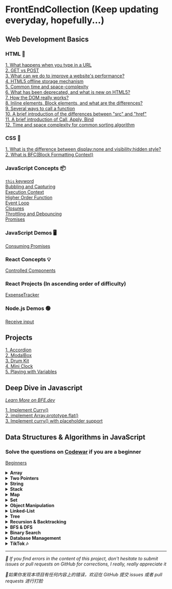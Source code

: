 # FrontEndCollection (Keep updating everyday, hopefully...)

## Web Development Basics
### HTML 📖
[1. What happens when you type in a URL](https://github.com/cheatsheet1999/FrontEndCollection/issues/2)  
[2. GET vs POST](https://github.com/cheatsheet1999/FrontEndCollection/issues/4)  
<a href="https://github.com/cheatsheet1999/FrontEndCollection/issues/5">3. What can we do to improve a website's performance?</a>  
<a href="https://github.com/cheatsheet1999/FrontEndCollection/issues/6">4. HTML5 offline storage mechanism</a>  
[5. Common time and space-complexity](https://github.com/cheatsheet1999/FrontEndCollection/issues/9)  
[6. What has been deprecated, and what is new on HTML5?](https://github.com/cheatsheet1999/FrontEndCollection/issues/11)  
[7. How the DOM really works?](https://github.com/cheatsheet1999/FrontEndCollection/issues/18)  
[8. Inline elements, Block elements, and what are the differences?](https://github.com/cheatsheet1999/FrontEndCollection/issues/27)  
[9. Several ways to call a function](https://github.com/cheatsheet1999/FrontEndCollection/issues/28)  
[10. A brief introduction of the differences between "src" and "href"](https://github.com/cheatsheet1999/FrontEndCollection/issues/29)  
[11. A brief introduction of Call, Apply, Bind](https://github.com/cheatsheet1999/FrontEndCollection/issues/30)  
[12. Time and space complexity for common sorting algorithm](https://github.com/cheatsheet1999/FrontEndCollection/issues/9)  

### CSS 💎
[1. What is the difference between display:none and visibility:hidden style?](https://github.com/cheatsheet1999/FrontEndCollection/issues/37)  
[2. What is BFC(Block Formatting Context)](https://github.com/cheatsheet1999/FrontEndCollection/issues/38)

### JavaScript Concepts 📦
[`this` keyword](https://github.com/cheatsheet1999/FrontEndCollection/blob/main/Web-Note/%60this%60%20keyword.md)   
[Bubbling and Capturing](https://github.com/cheatsheet1999/FrontEndCollection/blob/main/Web-Note/Bubbling%20and%20Capturing.md)   
[Execution Context](https://github.com/cheatsheet1999/FrontEndCollection/blob/main/Web-Note/Execution%20Context.md)   
[Higher Order Function](https://github.com/cheatsheet1999/FrontEndCollection/blob/main/Web-Note/Functions%20%26%20Callbacks.md)      
[Event Loop](https://github.com/cheatsheet1999/FrontEndCollection/blob/main/Web-Note/Single%20Thread,%20Event%20Loop%20&%20Blocking%20Code.md)      
[Closures](https://github.com/cheatsheet1999/FrontEndCollection/blob/main/Web-Note/Closures.md)   
[Throttling and Debouncing](https://github.com/cheatsheet1999/FrontEndCollection/blob/main/Web-Note/Throttling%20and%20Debouncing.md)   
[Promises](https://github.com/cheatsheet1999/FrontEndCollection/blob/main/Web-Note/Promises.md)    

### JavaScript Demos 🖥
[Consuming Promises](https://github.com/cheatsheet1999/FrontEndCollection/tree/main/JS-Day/Consuming%20Promises)     

### React Concepts 💡   
[Controlled Components](https://github.com/cheatsheet1999/FrontEndCollection/tree/main/Web-Note/Controlled%20Components)   

### React Projects (In ascending order of difficulty)
[ExpenseTracker](https://github.com/cheatsheet1999/FrontEndCollection/tree/main/React/ExpenseTracker)        

### Node.js Demos 🟢
[Receive input](https://github.com/cheatsheet1999/FrontEndCollection/blob/main/JS-Day/Receive%20input/preview.md)     
  
## Projects
[1. Accordion](https://github.com/cheatsheet1999/FrontEndCollection/issues/17)   
[2. ModalBox](https://github.com/cheatsheet1999/FrontEndCollection/issues/23)  
[3. Drum Kit](https://github.com/cheatsheet1999/FrontEndCollection/tree/main/JS-Day/DrumKit)  
[4. Mini Clock](https://github.com/cheatsheet1999/FrontEndCollection/tree/main/JS-Day/Mini%20Clock)  
[5. Playing with Variables](https://github.com/siyuan25/FrontEndCollection/tree/main/JS-Day/Playing%20with%20Variables)  

## Deep Dive in Javascript 
[_Learn More on BFE.dev_](https://bigfrontend.dev/)  

[1. Implement Curry()](https://github.com/cheatsheet1999/FrontEndCollection/issues/33)   
[2. implement Array.prototype.flat()](https://github.com/cheatsheet1999/FrontEndCollection/blob/main/JS-Core/implement%20Array.prototype.flat().md)  
[3. Implement curry() with placeholder support](https://github.com/cheatsheet1999/FrontEndCollection/blob/main/JS-Core/implement%20curry()%20with%20placeholder%20support.md)  

## Data Structures & Algorithms in JavaScript

### Solve the questions on [Codewar](https://www.codewars.com/) if you are a beginner
[Beginners](https://github.com/cheatsheet1999/FrontEndCollection/tree/main/JS-Algo/Beginners)   

<details>
<summary><strong>Array</strong></summary>


[Two Sum](https://github.com/cheatsheet1999/FrontEndCollection/blob/main/JS-Algo/Two%20Sum.md)  
[Two Sum II - Input Array Is Sorted](https://github.com/cheatsheet1999/FrontEndCollection/blob/main/JS-Algo/Two%20Sum%20II%20-%20Input%20Array%20Is%20Sorted.md)   
[0011. Container With Most Water](https://github.com/cheatsheet1999/FrontEndCollection/blob/main/JS-Algo/0011.%20Container%20With%20Most%20Water.md)    

[Search Insert Position](https://github.com/cheatsheet1999/FrontEndCollection/issues/26)  
[Squares of a Sorted Array](https://github.com/cheatsheet1999/FrontEndCollection/issues/31)        
[Last and Second Last](https://github.com/cheatsheet1999/FrontEndCollection/blob/main/JS-Algo/Last%20and%20Second%20Last.md)  
[Rotate Array](https://github.com/cheatsheet1999/FrontEndCollection/issues/32)  
[Meeting Rooms II](https://github.com/cheatsheet1999/FrontEndCollection/blob/main/JS-Algo/Meeting%20Rooms%20II.md)  
[Intersection of Two Arrays II](https://github.com/cheatsheet1999/FrontEndCollection/issues/36)  
[Remove Nth Node From End of List](https://github.com/cheatsheet1999/FrontEndCollection/blob/main/JS-Algo/Remove%20Nth%20Node%20From%20End%20of%20List.md)  
[K Closest Points to Origin](https://github.com/cheatsheet1999/FrontEndCollection/blob/main/JS-Algo/K%20Closest%20Points%20to%20Origin.md) 
[Maximum Subarray](https://github.com/cheatsheet1999/FrontEndCollection/blob/main/JS-Algo/Maximum%20Subarray.md)        
[Best Time to Buy and Sell Stock](https://github.com/cheatsheet1999/FrontEndCollection/blob/main/JS-Algo/Best%20Time%20to%20Buy%20and%20Sell%20Stock.md)  
[First Bad Version](https://github.com/cheatsheet1999/FrontEndCollection/blob/main/JS-Algo/First%20Bad%20Version.md)    
[Meeting Rooms](https://github.com/cheatsheet1999/FrontEndCollection/blob/main/JS-Algo/Meeting%20Rooms.md)   
[Trapping Rain Water](https://github.com/cheatsheet1999/FrontEndCollection/blob/main/JS-Algo/Trapping%20Rain%20Water.md)  
[Product of Array Except Self](https://github.com/cheatsheet1999/FrontEndCollection/issues/1)  
[Merge Intervals](https://github.com/cheatsheet1999/FrontEndCollection/issues/3)   
[Longest Consecutive Sequence](https://github.com/cheatsheet1999/FrontEndCollection/issues/7)  
[Spiral Matrix](https://github.com/cheatsheet1999/FrontEndCollection/blob/main/JS-Algo/Spiral%20Matrix.md)     
[Coin Change](https://github.com/cheatsheet1999/FrontEndCollection/issues/13)  
[Gas Station](https://github.com/cheatsheet1999/FrontEndCollection/issues/15)  
[Top K Frequent Elements](https://github.com/cheatsheet1999/FrontEndCollection/issues/19)  
[3 Sum](https://github.com/cheatsheet1999/FrontEndCollection/issues/20)  
[Count Binary Substrings](https://github.com/cheatsheet1999/FrontEndCollection/blob/main/JS-Algo/Count%20Binary%20Substrings.md)  
[Word Search](https://github.com/cheatsheet1999/FrontEndCollection/blob/main/JS-Algo/Word%20Search.md)  
[Subarray Sum Equals K](https://github.com/cheatsheet1999/FrontEndCollection/blob/main/JS-Algo/Subarray%20Sum%20Equals%20K.md)  
[Subdomain Visit Count](https://github.com/cheatsheet1999/FrontEndCollection/blob/main/JS-Algo/Subdomain%20Visit%20Count.md)  
[Next Permutation](https://github.com/cheatsheet1999/FrontEndCollection/blob/main/JS-Algo/Next%20Permutation.md)  
[Expressive Words](https://github.com/cheatsheet1999/FrontEndCollection/blob/main/JS-Algo/Expressive%20Words.md)   
[Verifying an Alien Dictionary](https://github.com/cheatsheet1999/FrontEndCollection/blob/main/JS-Algo/Verifying%20an%20Alien%20Dictionary.md)  
[4Sum(nSum universal solution)](https://github.com/cheatsheet1999/FrontEndCollection/blob/main/JS-Algo/4Sum.md)  
[3Sum Closest](https://github.com/cheatsheet1999/FrontEndCollection/blob/main/JS-Algo/3Sum%20Closest.md)   
[Jump Game](https://github.com/cheatsheet1999/FrontEndCollection/blob/main/JS-Algo/Jump%20Game.md)   
[Jump Game II](https://github.com/cheatsheet1999/FrontEndCollection/blob/main/JS-Algo/Jump%20Game%20II.md)    
[Minimum Size Subarray Sum](https://github.com/cheatsheet1999/FrontEndCollection/blob/main/JS-Algo/Minimum%20Size%20Subarray%20Sum.md)   
[Matrix Summation](https://github.com/cheatsheet1999/FrontEndCollection/blob/main/JS-Algo/Matrix%20Summation.md)  
[Counting Analogous Arrays](https://github.com/cheatsheet1999/FrontEndCollection/blob/main/JS-Algo/Counting%20Analogous%20Arrays.md)  
[Custom Sorted Array](https://github.com/cheatsheet1999/FrontEndCollection/blob/main/JS-Algo/Custom%20Sorted%20Array.md)         
[Reformat Date](https://github.com/cheatsheet1999/FrontEndCollection/blob/main/JS-Algo/Reformat%20Date.md)          
[Game of Life](https://github.com/cheatsheet1999/FrontEndCollection/blob/main/JS-Algo/Game%20of%20Life.md)        
[Search a 2D Matrix II](https://github.com/cheatsheet1999/FrontEndCollection/blob/main/JS-Algo/Search%20a%202D%20Matrix%20II.md)     
[Kth Largest Element in an Array](https://github.com/cheatsheet1999/FrontEndCollection/blob/main/JS-Algo/Kth%20Largest%20Element%20in%20an%20Array.md)     
[Insert Delete GetRandom O(1)](https://github.com/cheatsheet1999/FrontEndCollection/blob/main/JS-Algo/Insert%20Delete%20GetRandom%20O(1).md)     
[Reaching Points](https://github.com/cheatsheet1999/FrontEndCollection/blob/main/JS-Algo/Reaching%20Points.md)     
[Pow(x, n)](https://github.com/cheatsheet1999/FrontEndCollection/blob/main/JS-Algo/Pow(x%2C%20n).md)    
[Sum of Square Numbers](https://github.com/cheatsheet1999/FrontEndCollection/blob/main/JS-Algo/Sum%20of%20Square%20Numbers.md)     
[Minimum Moves to Equal Array Elements](https://github.com/cheatsheet1999/FrontEndCollection/blob/main/JS-Algo/Minimum%20Moves%20to%20Equal%20Array%20Elements.md)
[Buying Show Tickets](https://github.com/cheatsheet1999/FrontEndCollection/blob/main/JS-Algo/Buying%20Show%20Tickets.md)     
[Count Duplicate Elements](https://github.com/cheatsheet1999/FrontEndCollection/blob/main/JS-Algo/Count%20Duplicate%20Elements.md)   
[Password Creation](https://github.com/cheatsheet1999/FrontEndCollection/blob/main/JS-Algo/Password%20Creation.md)  

</details>
 
 
 
<details>
<summary><strong>Two Pointers</strong></summary>
  
[0015. 3Sum](https://github.com/cheatsheet1999/FrontEndCollection/blob/main/JS-Algo/0015.%203Sum.md)           
[0016. 3Sum Closest](https://github.com/cheatsheet1999/FrontEndCollection/blob/main/JS-Algo/0016.%203Sum%20Closest.md)
[0283. Move Zeroes](https://github.com/cheatsheet1999/FrontEndCollection/blob/main/JS-Algo/0283.%20Move%20Zeroes.md)

</details>
 

<details>
<summary><strong>String</strong></summary>

<ul>
<details>
<summary>Palindrome</summary>

[0005. Longest Palindromic Substring](https://github.com/cheatsheet1999/FrontEndCollection/blob/main/JS-Algo/0005.%20Longest%20Palindromic%20Substring.md).            
[0009. Palindrome Number](https://github.com/cheatsheet1999/FrontEndCollection/blob/main/JS-Algo/0009.%20Palindrome%20Number.md)       
  
</details>
</ul>


<ul>
<details>
  <summary> Uncategorized </summary>

[0006. Zigzag Conversion](https://github.com/cheatsheet1999/FrontEndCollection/blob/main/JS-Algo/0006.%20Zigzag%20Conversion.md)    
[0007. Reverse Integer](https://github.com/cheatsheet1999/FrontEndCollection/blob/main/JS-Algo/0007.%20Reverse%20Integer.md)      
[0014. Longest Common Prefix](https://github.com/cheatsheet1999/FrontEndCollection/blob/main/JS-Algo/0014.%20Longest%20Common%20Prefix.md)       
[Reverse String](https://github.com/cheatsheet1999/FrontEndCollection/blob/main/JS-Algo/Reverse%20String.md)    
[Reverse Words in a String III](https://github.com/cheatsheet1999/FrontEndCollection/blob/main/JS-Algo/Reverse%20Words%20in%20a%20String%20III.md)      
[Longest Common Prefix](https://github.com/cheatsheet1999/FrontEndCollection/blob/main/JS-Algo/Longest%20Common%20Prefix.md)    
[Valid Palindrome II](https://github.com/cheatsheet1999/FrontEndCollection/blob/main/JS-Algo/Valid%20Palindrome%20II.md)     
[Longest Substring Without Repeating Characters](https://github.com/cheatsheet1999/FrontEndCollection/blob/main/JS-Algo/Longest%20Substring%20Without%20Repeating%20Characters.md)   
[Letter Combinations of a Phone Number](https://github.com/cheatsheet1999/FrontEndCollection/blob/main/JS-Algo/Letter%20Combinations%20of%20a%20Phone%20Number.md)   
[Generate Parentheses](https://github.com/cheatsheet1999/FrontEndCollection/blob/main/JS-Algo/Generate%20Parentheses.md)   
[Decode String](https://github.com/cheatsheet1999/FrontEndCollection/blob/main/JS-Algo/Decode%20String.md)   
[Longest Palindromic Substring](https://github.com/cheatsheet1999/FrontEndCollection/blob/main/JS-Algo/Longest%20Palindromic%20Substring.md)   
[Time Based Key-Value Store](https://github.com/cheatsheet1999/FrontEndCollection/blob/main/JS-Algo/Time%20Based%20Key-Value%20Store.md)  
[Longest String Chain](https://github.com/cheatsheet1999/FrontEndCollection/blob/main/JS-Algo/Longest%20String%20Chain.md)  
[Robot Bounded In Circle](https://github.com/cheatsheet1999/FrontEndCollection/blob/main/JS-Algo/Robot%20Bounded%20In%20Circle.md)  
[Word Break](https://github.com/cheatsheet1999/FrontEndCollection/blob/main/JS-Algo/Word%20Break.md)    
[Minimum Number of Steps to Make Two Strings Anagram](https://github.com/cheatsheet1999/FrontEndCollection/blob/main/JS-Algo/Minimum%20Number%20of%20Steps%20to%20Make%20Two%20Strings%20Anagram.md)      
[Reorganize String](https://github.com/cheatsheet1999/FrontEndCollection/blob/main/JS-Algo/Reorganize%20String.md)    
[Group Anagrams](https://github.com/cheatsheet1999/FrontEndCollection/blob/main/JS-Algo/Group%20Anagrams.md)    
[Shortest Word Distance II](https://github.com/cheatsheet1999/FrontEndCollection/blob/main/JS-Algo/Shortest%20Word%20Distance%20II.md)          
[Simplify Path](https://github.com/cheatsheet1999/FrontEndCollection/blob/main/JS-Algo/Simplify%20Path.md)       
[Search Suggestions System](https://github.com/cheatsheet1999/FrontEndCollection/blob/main/JS-Algo/Search%20Suggestions%20System.md)           
[Remove All Adjacent Duplicates in String II](https://github.com/cheatsheet1999/FrontEndCollection/blob/main/JS-Algo/Remove%20All%20Adjacent%20Duplicates%20in%20String%20II.md)      
[Fraction to Recurring Decimal](https://github.com/cheatsheet1999/FrontEndCollection/blob/main/JS-Algo/Fraction%20to%20Recurring%20Decimal.md)     
[Accounts Merge](https://github.com/cheatsheet1999/FrontEndCollection/blob/main/JS-Algo/Accounts%20Merge.md)     
[Longest Happy String](https://github.com/cheatsheet1999/FrontEndCollection/blob/main/JS-Algo/Longest%20Happy%20String.md)    
[Minimum Deletions to Make Character Frequencies Unique](https://github.com/cheatsheet1999/FrontEndCollection/blob/main/JS-Algo/Minimum%20Deletions%20to%20Make%20Character%20Frequencies%20Unique.md)     
 
</details>
</ul>



</details>

<details>
<summary><strong>Stack</strong></summary>

[Buildings With an Ocean View](https://github.com/cheatsheet1999/FrontEndCollection/blob/main/JS-Algo/Buildings%20With%20an%20Ocean%20View.md)    
[Valid Parentheses](https://github.com/cheatsheet1999/FrontEndCollection/blob/main/JS-Algo/Valid%20Parentheses.md)    
[Minimum Remove to Make Valid Parentheses](https://github.com/cheatsheet1999/FrontEndCollection/blob/main/JS-Algo/Minimum%20Remove%20to%20Make%20Valid%20Parentheses.md)  

</details>

<details>
<summary><strong>Map</strong></summary>
  
[0560. Subarray Sum Equals K](https://github.com/cheatsheet1999/FrontEndCollection/blob/main/JS-Algo/0560.%20Subarray%20Sum%20Equals%20K.md)
  
</details>

<details>
<summary><strong>Set</strong></summary>
  
[0003. Longest Substring Without Repeating Characters](https://github.com/cheatsheet1999/FrontEndCollection/blob/main/JS-Algo/0003.%20Longest%20Substring%20Without%20Repeating%20Characters.md)     
  
</details>


<details>
<summary><strong>Object Manipulation</strong></summary>
 
[0012. Integer to Roman](https://github.com/cheatsheet1999/FrontEndCollection/blob/main/JS-Algo/0012.%20Integer%20to%20Roman.md)      
[0013. Roman to Integer](https://github.com/cheatsheet1999/FrontEndCollection/blob/main/JS-Algo/0013.%20Roman%20to%20Integer.md)           
  
</details>


<details>
<summary><strong>Linked-List </strong></summary>  
  
[0002. Add Two Numbers](https://github.com/cheatsheet1999/FrontEndCollection/blob/main/JS-Algo/0002.%20Add%20Two%20Numbers.md)    
[206. Reverse Linked List](https://github.com/cheatsheet1999/FrontEndCollection/blob/main/JS-Algo/206.%20Reverse%20Linked%20List.md)     
[Linked List Cycle](https://github.com/cheatsheet1999/FrontEndCollection/blob/main/JS-Algo/Linked%20List%20Cycle.md)   
[Middle of the Linked List](https://github.com/cheatsheet1999/FrontEndCollection/blob/main/JS-Algo/Middle%20of%20the%20Linked%20List.md)    
[Linked List Cycle II](https://github.com/cheatsheet1999/FrontEndCollection/blob/main/JS-Algo/Linked%20List%20Cycle%20II.md)   
[Add Two Numbers](https://github.com/cheatsheet1999/FrontEndCollection/blob/main/JS-Algo/Add%20Two%20Numbers.md)  
[Design Linked List](https://github.com/cheatsheet1999/FrontEndCollection/blob/main/JS-Algo/Design%20Linked%20List.md)        
[LRU Cache](https://github.com/cheatsheet1999/FrontEndCollection/blob/main/JS-Algo/LRU%20Cache.md)   

</details>
</ul>

<details>
<summary><strong>Tree</strong></summary>

<ul>
<details>
  <summary> ⭐ </summary>

[Binary Tree Preorder Traversal](https://github.com/cheatsheet1999/FrontEndCollection/issues/21)  
[Binary Tree Inorder Traversal](https://github.com/cheatsheet1999/FrontEndCollection/issues/22)  

</details>
</ul>

<ul>
<details>
  <summary> ⭐⭐ </summary>
  
[Construct Binary Tree from Preorder and Inorder Traversal](https://github.com/cheatsheet1999/FrontEndCollection/issues/8)  
[Invert Binary Tree](https://github.com/cheatsheet1999/FrontEndCollection/blob/main/JS-Algo/Invert%20Binary%20Tree.md)     
[Lowest Common Ancestor of a Binary Tree](https://github.com/cheatsheet1999/FrontEndCollection/blob/main/JS-Algo/Lowest%20Common%20Ancestor%20of%20a%20Binary%20Tree.md)        
[Recover Binary Search Tree](https://github.com/cheatsheet1999/FrontEndCollection/blob/main/JS-Algo/Recover%20Binary%20Search%20Tree.md)    

</details>
</ul>

<ul>
<details>
  <summary> ⭐⭐⭐ </summary>
  
[Range Sum of BST](https://github.com/cheatsheet1999/FrontEndCollection/blob/main/JS-Algo/Range%20Sum%20of%20BST.md)    
[Binary Tree Vertical Order Traversal](https://github.com/cheatsheet1999/FrontEndCollection/blob/main/JS-Algo/Binary%20Tree%20Vertical%20Order%20Traversal.md)   
[Validate Binary Search Tree](https://github.com/cheatsheet1999/FrontEndCollection/blob/main/JS-Algo/Validate%20Binary%20Search%20Tree.md)     
[Sum Root to Leaf Numbers](https://github.com/cheatsheet1999/FrontEndCollection/blob/main/JS-Algo/Sum%20Root%20to%20Leaf%20Numbers.md)       
[Binary Tree Right Side View](https://github.com/cheatsheet1999/FrontEndCollection/blob/main/JS-Algo/Binary%20Tree%20Right%20Side%20View.md)  

</details>
</ul>

</details>

<details>
<summary><strong>Recursion & Backtracking</strong></summary>

[Combinations](https://github.com/cheatsheet1999/FrontEndCollection/blob/main/JS-Algo/Combinations.md)   

</details>


<details>
<summary><strong>BFS & DFS</strong></summary>

[Flood Fill](https://github.com/cheatsheet1999/FrontEndCollection/blob/main/JS-Algo/Flood%20Fill.md)       
[Max Area of Island](https://github.com/cheatsheet1999/FrontEndCollection/blob/main/JS-Algo/Max%20Area%20of%20Island.md)     
[Merge Two Binary Trees](https://github.com/cheatsheet1999/FrontEndCollection/blob/main/JS-Algo/Merge%20Two%20Binary%20Trees.md)     
[Populating Next Right Pointers in Each Node](https://github.com/cheatsheet1999/FrontEndCollection/blob/main/JS-Algo/Populating%20Next%20Right%20Pointers%20in%20Each%20Node.md)         
[01 Matrix](https://github.com/cheatsheet1999/FrontEndCollection/blob/main/JS-Algo/01%20Matrix.md)   
[Rotting Oranges](https://github.com/cheatsheet1999/FrontEndCollection/blob/main/JS-Algo/Rotting%20Oranges.md)   
[Number of Islands](https://github.com/cheatsheet1999/FrontEndCollection/blob/main/JS-Algo/Number%20of%20Islands.md)    
[Minimum Knight Moves](https://github.com/cheatsheet1999/FrontEndCollection/blob/main/JS-Algo/Minimum%20Knight%20Moves.md)     

</details>

<details>
<summary><strong>Binary Search</strong></summary>

[Binary Search](https://github.com/cheatsheet1999/FrontEndCollection/blob/main/JS-Algo/Binary%20Search.md)    
[Find First and Last Position of Element in Sorted Array](https://github.com/cheatsheet1999/FrontEndCollection/blob/main/JS-Algo/Find%20First%20and%20Last%20Position%20of%20Element%20in%20Sorted%20Array.md)     
[Search in Rotated Sorted Array](https://github.com/cheatsheet1999/FrontEndCollection/blob/main/JS-Algo/Search%20in%20Rotated%20Sorted%20Array.md)   
[Find Peak Element](https://github.com/cheatsheet1999/FrontEndCollection/blob/main/JS-Algo/Find%20Peak%20Element.md)

</details>

<details>
<summary><strong>Database Management</strong></summary>
  
[Unit 2 Exploring Databases and SQL](https://github.com/cheatsheet1999/FrontEndCollection/issues/45)   
[ER diagram, Relational Algebra, SQL / NOSQL](https://github.com/cheatsheet1999/FrontEndCollection/issues/14)     
[Unit 3: Data Storage](https://github.com/cheatsheet1999/FrontEndCollection/issues/43)     
[Unit 4: Data Indexing](https://github.com/cheatsheet1999/FrontEndCollection/issues/35)     
[Unit 5: Transactions and Recovery](https://github.com/cheatsheet1999/FrontEndCollection/issues/39) 
[Unit 6: Concurrency](https://github.com/cheatsheet1999/FrontEndCollection/issues/40)   
[Unit 1 - 6 Practice Questions Solutions](https://github.com/cheatsheet1999/FrontEndCollection/issues/47) 

</details>


<details>
  <summary><strong>TikTok 🎶</strong></summary>
  
  [Count Analogous Array](https://github.com/cheatsheet1999/FrontEndCollection/blob/main/JS-Algo/Count%20Analogous%20Array.md)  
  [Is this a tree](https://github.com/cheatsheet1999/FrontEndCollection/blob/main/JS-Algo/Is%20this%20a%20tree.md)  
  [Longest String Chain](https://github.com/cheatsheet1999/FrontEndCollection/blob/main/JS-Algo/Longest%20String%20Chain.md)  
  [Fizz Buzz](https://github.com/cheatsheet1999/FrontEndCollection/blob/main/JS-Algo/Fizz%20Buzz.md)   
  [Last and Second Last](https://github.com/cheatsheet1999/FrontEndCollection/blob/main/JS-Algo/Last%20and%20Second%20Last.md)  
  [Custom Sorted Array](https://github.com/cheatsheet1999/FrontEndCollection/blob/main/JS-Algo/Custom%20Sorted%20Array.md)      
  [Gas Station](https://github.com/cheatsheet1999/FrontEndCollection/issues/15)  
  [Minimum Number of Steps to Make Two Strings Anagram](https://github.com/cheatsheet1999/FrontEndCollection/blob/main/JS-Algo/Minimum%20Number%20of%20Steps%20to%20Make%20Two%20Strings%20Anagram.md)     
  [Count Binary Substrings](https://github.com/cheatsheet1999/FrontEndCollection/blob/main/JS-Algo/Count%20Binary%20Substrings.md)    
  [Anagram Difference](https://github.com/cheatsheet1999/FrontEndCollection/blob/main/JS-Algo/Anagram%20Difference.md)    
  [Counting Analogous Arrays](https://github.com/cheatsheet1999/FrontEndCollection/blob/main/JS-Algo/Counting%20Analogous%20Arrays.md)  
  [Reformat Date](https://github.com/cheatsheet1999/FrontEndCollection/blob/main/JS-Algo/Reformat%20Date.md)    
  [Alaaddin Carpet](https://github.com/cheatsheet1999/FrontEndCollection/blob/main/JS-Algo/Alaaddin%20Carpet.md)    
  [Reaching Points](https://github.com/cheatsheet1999/FrontEndCollection/blob/main/JS-Algo/Reaching%20Points.md)   
  [OA with not answers](https://github.com/cheatsheet1999/FrontEndCollection/blob/main/JS-Algo/OA%20with%20not%20answers.md)   
  
</details>


***
<p><em>🤯 If you find errors in the content of this project, don't hesitate to submit issues or pull requests on GitHub for corrections, I really, really appreciate it</em></p>
<p><em>🤯如果你发现本项目有任何内容上的错误，欢迎在 GitHub 提交 issues 或者 pull requests 进行打脸</em></p>
